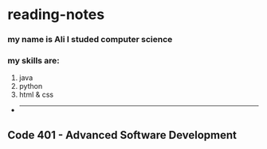 # reading-notes

### my name is Ali I studed computer science 
### my skills are:
1. java 
2. python 
3. html & css
*  ___


## Code 401 - Advanced Software Development

